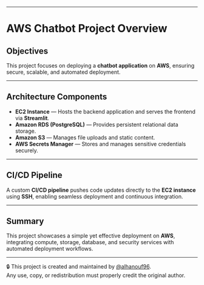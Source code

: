 
---

# AWS Chatbot Project Overview

## Objectives

This project focuses on deploying a **chatbot application** on **AWS**, ensuring secure, scalable, and automated deployment.

---

## Architecture Components

* **EC2 Instance** — Hosts the backend application and serves the frontend via **Streamlit**.
* **Amazon RDS (PostgreSQL)** — Provides persistent relational data storage.
* **Amazon S3** — Manages file uploads and static content.
* **AWS Secrets Manager** — Stores and manages sensitive credentials securely.

---

## CI/CD Pipeline

A custom **CI/CD pipeline** pushes code updates directly to the **EC2 instance** using **SSH**, enabling seamless deployment and continuous integration.

---

## Summary

This project showcases a simple yet effective deployment on **AWS**, integrating compute, storage, database, and security services with automated deployment workflows.

---

🔒 This project is created and maintained by [@alhanouf96](https://github.com/alhanouf96).  
Any use, copy, or redistribution must properly credit the original author.


